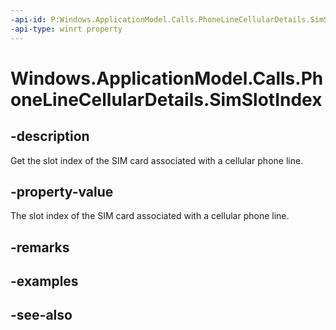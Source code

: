 ```yaml
---
-api-id: P:Windows.ApplicationModel.Calls.PhoneLineCellularDetails.SimSlotIndex
-api-type: winrt property
---
```


<!-- Property syntax
public int SimSlotIndex { get; }
-->

# Windows.ApplicationModel.Calls.PhoneLineCellularDetails.SimSlotIndex

## -description
Get the slot index of the SIM card associated with a cellular phone line.

## -property-value
The slot index of the SIM card associated with a cellular phone line.

## -remarks

## -examples

## -see-also
